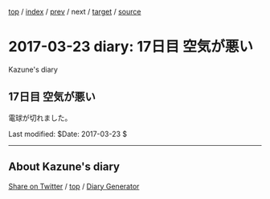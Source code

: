 [top](../index.html) 
 / [index](index.html) 
 / [prev](ig170322.html) 
 / next 
 / [target](https://kazune.github.io/diary/2017/ig170323.html) 
 / [source](https://github.com/kazune/diary/blob/master/2017/ig170323.src.md) 

2017-03-23 diary: 17日目 空気が悪い
=====================================================================================================
Kazune's diary

## 17日目 空気が悪い

電球が切れました。

Last modified: $Date: 2017-03-23 $


----------------------------------------------------------------------------------------------------

## About Kazune's diary

[Share on Twitter](https://twitter.com/intent/tweet?hashtags=igapyon%2Cdiary%2C%E3%81%84%E3%81%8C%E3%81%B4%E3%82%87%E3%82%93&text=17%E6%97%A5%E7%9B%AE+%E7%A9%BA%E6%B0%97%E3%81%8C%E6%82%AA%E3%81%84&url=https%3A%2F%2Fkazune.github.io%2Fdiary%2F2017%2Fig170323.html) / [top](../index.html) / [Diary Generator](https://github.com/igapyon/igapyonv3)

